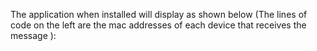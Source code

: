 The application when installed will display as shown below (The lines of code on the left are the mac addresses of each device that receives the message ):
